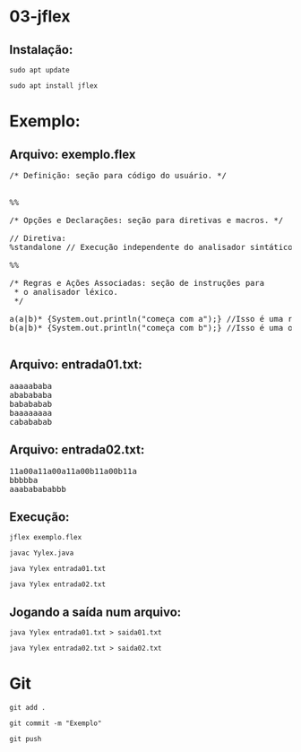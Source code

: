 # 03-jflex

## Instalação:
`sudo apt update`

`sudo apt install jflex`

# Exemplo: 

## Arquivo: exemplo.flex

<pre>
/* Definição: seção para código do usuário. */


%%

/* Opções e Declarações: seção para diretivas e macros. */

// Diretiva:
%standalone // Execução independente do analisador sintático.

%%

/* Regras e Ações Associadas: seção de instruções para 
 * o analisador léxico. 
 */

a(a|b)* {System.out.println("começa com a");} //Isso é uma regra.
b(a|b)* {System.out.println("começa com b");} //Isso é uma outra regra.

</pre>

## Arquivo: entrada01.txt:
<pre>
aaaaababa
ababababa
babababab
baaaaaaaa
cabababab
</pre>

## Arquivo: entrada02.txt:

<pre>
11a00a11a00a11a00b11a00b11a
bbbbba
aaababababbb
</pre>

## Execução:
`jflex exemplo.flex`

`javac Yylex.java`

`java Yylex entrada01.txt`

`java Yylex entrada02.txt`

## Jogando a saída num arquivo:
`java Yylex entrada01.txt > saida01.txt`

`java Yylex entrada02.txt > saida02.txt`

# Git
`git add .`

`git commit -m "Exemplo"`

`git push`